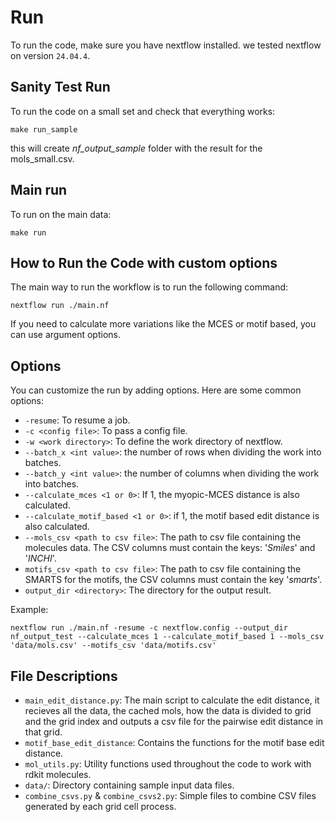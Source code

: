 # Run
To run the code, make sure you have nextflow installed. we tested nextflow on version `24.04.4`.

## Sanity Test Run
To run the code on a small set and check that everything works:
```
make run_sample
```
this will create *nf_output_sample* folder with the result for the mols_small.csv.

## Main run
To run on the main data:
```
make run
```


## How to Run the Code with custom options

The main way to run the workflow is to run the following command:

```
nextflow run ./main.nf
```
If you need to calculate more variations like the MCES or motif based, you can use argument options.

## Options
You can customize the run by adding options. Here are some common options:
- `-resume`: To resume a job.
- `-c <config file>`: To pass a config file.
- `-w <work directory>`: To define the work directory of nextflow.
- `--batch_x <int value>`: the number of rows when dividing the work into batches.
- `--batch_y <int value>`: the number of columns when dividing the work into batches.
- `--calculate_mces <1 or 0>`: If 1, the myopic-MCES distance is also calculated.  
- `--calculate_motif_based <1 or 0>`: if 1, the motif based edit distance is also calculated. 
- `--mols_csv <path to csv file>`: The path to csv file containing the molecules data. The CSV columns must contain the keys: '*Smiles*' and '*INCHI*'.
- `motifs_csv <path to csv file>`: The path to csv file containing the SMARTS for the motifs, the CSV columns must contain the key '*smarts*'.
- `output_dir <directory>`: The directory for the output result.

Example:
```
nextflow run ./main.nf -resume -c nextflow.config --output_dir nf_output_test --calculate_mces 1 --calculate_motif_based 1 --mols_csv 'data/mols.csv' --motifs_csv 'data/motifs.csv'
```

## File Descriptions

- `main_edit_distance.py`: The main script to calculate the edit distance, it recieves all the data, the cached mols, how the data is divided to grid and the grid index and outputs a csv file for the pairwise edit distance in that grid.
- `motif_base_edit_distance`: Contains the functions for the motif base edit distance.
- `mol_utils.py`: Utility functions used throughout the code to work with rdkit molecules.
- `data/`: Directory containing sample input data files.
- `combine_csvs.py` & `combine_csvs2.py`: Simple files to combine CSV files generated by each grid cell process.